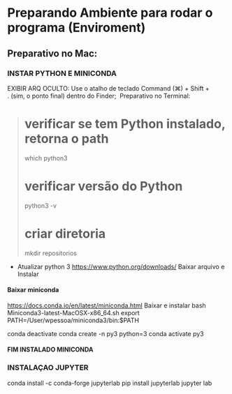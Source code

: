 # Preparando Ambiente para rodar o programa (Enviroment)

## Preparativo no Mac:
### INSTAR PYTHON E MINICONDA

EXIBIR ARQ OCULTO: Use o atalho de teclado Command (⌘) + Shift + . (sim, o ponto final) dentro do Finder; 
Preparativo no Terminal:
> # verificar se tem Python instalado, retorna o path 
> which python3
> # verificar versão do Python
> python3 -v
> # criar diretoria
> mkdir repositorios
* Atualizar python 3
https://www.python.org/downloads/
Baixar arquivo e Instalar

#### Baixar miniconda
https://docs.conda.io/en/latest/miniconda.html
Baixar e instalar
bash Miniconda3-latest-MacOSX-x86_64.sh
export PATH=/User/wpessoa/miniconda3/bin:$PATH

conda deactivate
conda create -n py3 python=3
conda activate py3

#### FIM INSTALADO MINICONDA

### INSTALAÇAO JUPYTER

conda install -c conda-forge jupyterlab
pip install jupyterlab
jupyter lab

